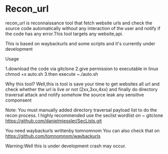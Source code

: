 # Recon_url
recon_url is reconnaissance tool that fetch website urls and check the source code automatically without any interaction of the user and notify if the code has any error.This tool targets any website,api.

This is based on waybackurls and some scripts and it's currently under development

Usage

1.download the code via gitclone 
2.give permission to executable in linux
  chmod +x auto.sh
3.then execute ~./auto.sh



Why this tool?
    Well,this is tool is save your time to get websites all url and check whether the url is live or not (2xx,3xx,4xx) and finally do directory traversal attack and notify somehow the source leak any sensitive componsent
    
    
Note:
  You must manually added directory traversal payload list to do the recon process.
  I highly recommended use the seclist  wordlist on 
  ~ gitclone https://github.com/danielmiessler/SecLists.git
  
 
  You need waybackurls writtenby tomnomnom
  You can also check that on
  https://github.com/tomnomnom/waybackurls
  
Warning:Well this is under development crash may occur.
